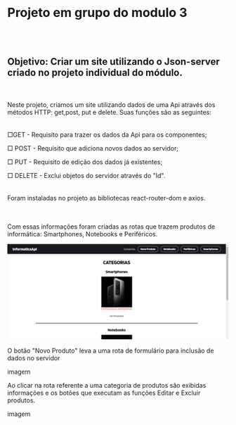 <br>
<h1> Projeto em grupo do modulo 3</h1>
<br><br>
<h2>Objetivo: Criar um site utilizando o Json-server criado no projeto individual do módulo. </h2>
<br><br>
<div>Neste projeto, criamos um site utilizando dados de uma Api através dos métodos HTTP: get,post, put e delete. Suas funções são as seguintes: </div>
<br><br>
<div>
    □GET - Requisito para trazer os dados da Api para os componentes;
    <p></p>
    □ POST - Requisito que adiciona novos dados ao servidor;
    <p></p>
    □ PUT - Requisito de edição dos dados já existentes;
    <p></p>
    □ DELETE - Exclui objetos do servidor através do "Id".</div>
    <br><br>
    <div>Foram instaladas no projeto as bibliotecas react-router-dom e axios.</div>
    <br><br>
    <div>
    <p>Com essas informações foram criadas as rotas que trazem produtos de informática: Smartphones, Notebooks e Periféricos.</p>
    <div>
        <p align="center">
  <img src="./src/images/homepage.png" width="650" title="hover text">
        </p>
    </div>
    <p>O botão "Novo Produto" leva a uma rota de formulário para inclusão de dados no servidor</p>
    <div>imagem</div>
    <p>Ao clicar na rota referente a uma categoria de produtos são exibidas informações e os botões que executam as funções Editar e Excluir produtos.</p>
    <div>imagem</div>
    <br><br><br> 
</div>
